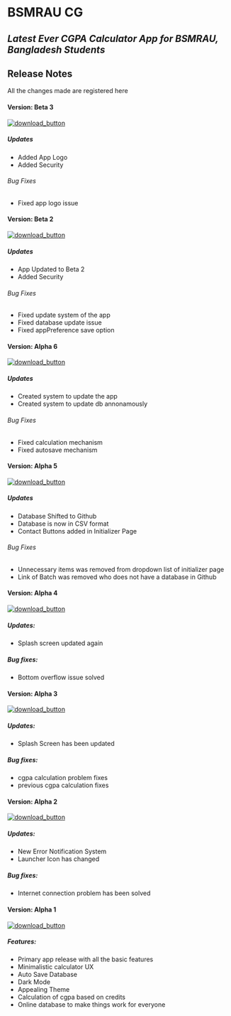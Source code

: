 # BSMRAU CG
## _Latest Ever CGPA Calculator App for BSMRAU, Bangladesh Students_

## Release Notes
All the changes made are registered here


#### Version: Beta 3
[![download_button](https://user-images.githubusercontent.com/29209213/212632204-80529cf9-afab-4588-bf93-5248c4fb191f.png)](https://github.com/wasikulaminbipu/bsmrau_cg/raw/master/apk_releases/bsmrau_cg_3.0.0.1+2_beta.apk)

##### Updates
- Added App Logo
- Added Security

###### Bug Fixes
- Fixed app logo issue

#### Version: Beta 2
[![download_button](https://user-images.githubusercontent.com/29209213/212632204-80529cf9-afab-4588-bf93-5248c4fb191f.png)](https://github.com/wasikulaminbipu/bsmrau_cg/raw/master/apk_releases/bsmrau_cg_3.0.0.1+2_beta.apk)

##### Updates
- App Updated to Beta 2
- Added Security

###### Bug Fixes
- Fixed update system of the app
- Fixed database update issue
- Fixed appPreference save option


#### Version: Alpha 6
[![download_button](https://user-images.githubusercontent.com/29209213/212632204-80529cf9-afab-4588-bf93-5248c4fb191f.png)](https://github.com/wasikulaminbipu/bsmrau_cg/raw/master/apk_releases/bsmrau_cg_3.6.apk)

##### Updates
- Created system to update the app
- Created system to update db annonamously

###### Bug Fixes
- Fixed calculation mechanism
- Fixed autosave mechanism



#### Version: Alpha 5
[![download_button](https://user-images.githubusercontent.com/29209213/212632204-80529cf9-afab-4588-bf93-5248c4fb191f.png)](https://github.com/wasikulaminbipu/bsmrau_cg/raw/master/apk_releases/bsmrau_cg_3.0_alpha_5.apk)

##### Updates
- Database Shifted to Github
- Database is now in CSV format
- Contact Buttons added in Initializer Page

###### Bug Fixes
- Unnecessary items was removed from dropdown list of initializer page
- Link of Batch was removed who does not have a database in Github


#### Version: Alpha 4 
[![download_button](https://user-images.githubusercontent.com/29209213/212632204-80529cf9-afab-4588-bf93-5248c4fb191f.png)](https://github.com/wasikulaminbipu/bsmrau_cg/raw/master/apk_releases/bsmrau_cg_3.0_alpha_4.apk)

##### Updates:
- Splash screen updated again

##### Bug fixes:
- Bottom overflow issue solved

#### Version: Alpha 3

[![download_button](https://user-images.githubusercontent.com/29209213/212632204-80529cf9-afab-4588-bf93-5248c4fb191f.png)](https://github.com/wasikulaminbipu/bsmrau_cg/raw/master/apk_releases/bsmrau_cg_3.0_alpha_3.apk)

##### Updates:
- Splash Screen has been updated

##### Bug fixes:
- cgpa calculation problem fixes
- previous cgpa calculation fixes

#### Version: Alpha 2

[![download_button](https://user-images.githubusercontent.com/29209213/212632204-80529cf9-afab-4588-bf93-5248c4fb191f.png)](https://github.com/wasikulaminbipu/bsmrau_cg/raw/master/apk_releases/bsmrau_cg_3.0_alpha_2.apk)

##### Updates:
- New Error Notification System
- Launcher Icon has changed

##### Bug fixes:
- Internet connection problem has been solved

#### Version: Alpha 1

[![download_button](https://user-images.githubusercontent.com/29209213/212632204-80529cf9-afab-4588-bf93-5248c4fb191f.png)](https://github.com/wasikulaminbipu/bsmrau_cg/raw/master/apk_releases/bsmrau_cg_3.0_alpha_1.apk)

##### Features:
- Primary app release with all the basic features
- Minimalistic calculator UX
- Auto Save Database
- Dark Mode
- Appealing Theme
- Calculation of cgpa based on credits
- Online database to make things work for everyone
